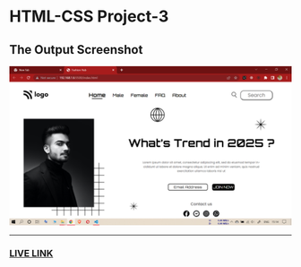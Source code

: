 # HTML-CSS Project-3

## The Output Screenshot

![myPC-OUTPUT](./myPC-OUTPUT.png)

-----------------------------------

### [LIVE LINK](https://fashion-hub-abhi.netlify.app)
